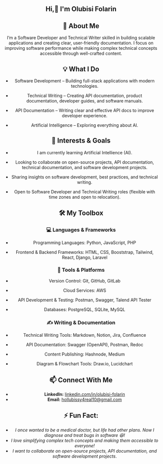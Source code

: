 <div align="center">
  
## Hi,👋 I'm Olubisi Folarin


## 🚀 About Me

I’m a Software Developer and Technical Writer skilled in building scalable applications and creating clear, user-friendly documentation. I focus on improving software performance while making complex technical concepts accessible through well-crafted content.


## 💡 What I Do

- Software Development – Building full-stack applications with modern technologies.

-  Technical Writing – Creating API documentation, product documentation, developer guides, and software manuals.

-  API Documentation – Writing clear and effective API docs to improve developer experience.

-  Artificial Intelligence – Exploring everything about AI.

## 🎯 Interests & Goals

-  I am currently learning Artificial Intellience (AI).

-  Looking to collaborate on open-source projects, API documentation, technical documentation, and software development projects.

-  Sharing insights on software development, best practices, and technical writing.

-  Open to Software Developer and Technical Writing roles (flexible with time zones and open to relocation).


## 🛠 My Toolbox

### 💻 Languages & Frameworks
- Programming Languages: Python, JavaScript, PHP

- Frontend & Backend Frameworks: HTML, CSS, Booststrap, Tailwind, React, Django, Laravel

### 🚀 Tools & Platforms
- Version Control: Git, GitHub, GitLab

- Cloud Services: AWS

- API Development & Testing: Postman, Swagger, Talend API Tester

- Databases: PostgreSQL, SQLite, MySQL

### ✍️ Writing & Documentation
- Technical Writing Tools: Markdown, Notion, Jira, Confluence

- API Documentation: Swagger (OpenAPI), Postman, Redoc

- Content Publishing: Hashnode, Medium

- Diagram & Flowchart Tools: Draw.io, Lucidchart

## 📫 Connect With Me

- **LinkedIn:** [linkedin.com/in/olubisi-folarin](https://www.linkedin.com/in/olubisi-folarin)
- **Email:** [hollubissy4real10@gmail.com](mailto:hollubissy4real10@gmail.com)


## ⚡ Fun Fact: 
- *I once wanted to be a medical doctor, but life had other plans. Now I diagnose and treat bugs in software 😆!*
- *I love simplifying complex tech concepts and making them accessible to everyone!*
- *I want to collaborate on open-source projects, API documentation, and software development projects*.  

</div>
